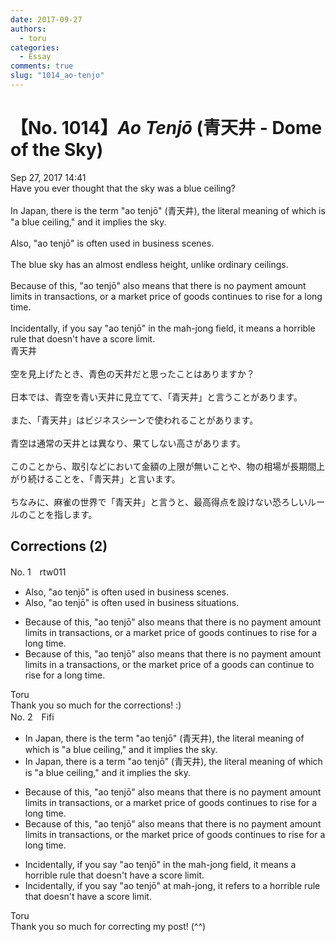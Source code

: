 ```yaml
---
date: 2017-09-27
authors:
  - toru
categories:
  - Essay
comments: true
slug: "1014_ao-tenjo"
---
```


# 【No. 1014】<strong><em>Ao Tenjō</em></strong> (青天井 - Dome of the Sky)
<div class="date">Sep 27, 2017 14:41</div>
<div id="post"><div id="body_show_ori">
Have you ever thought that the sky was a blue ceiling?<br/><br/>In Japan, there is the term "ao tenjō" (青天井), the literal meaning of which is "a blue ceiling," and it implies the sky.<br/><br/>Also, "ao tenjō" is often used in business scenes.<br/><br/>The blue sky has an almost endless height, unlike ordinary ceilings.<br/><br/>Because of this, "ao tenjō" also means that there is no payment amount limits in transactions, or a market price of goods continues to rise for a long time.<br/><br/>Incidentally, if you say "ao tenjō" in the mah-jong field, it means a horrible rule that doesn't have a score limit.
</div></div>

<!-- more -->

<div id="post_ja"><div id="body_show_mo">
青天井<br/><br/>空を見上げたとき、青色の天井だと思ったことはありますか？<br/><br/>日本では、青空を青い天井に見立てて、「青天井」と言うことがあります。<br/><br/>また、「青天井」はビジネスシーンで使われることがあります。<br/><br/>青空は通常の天井とは異なり、果てしない高さがあります。<br/><br/>このことから、取引などにおいて金額の上限が無いことや、物の相場が長期間上がり続けることを、「青天井」と言います。<br/><br/>ちなみに、麻雀の世界で「青天井」と言うと、最高得点を設けない恐ろしいルールのことを指します。
</div></div>

## Corrections (2)
<div id="block"><div class="first_name"> No. 1　<span class="just_name">rtw011</span></div><div id="block2">
<ul class="correction_field">
<li class="incorrect">Also, "ao tenjō" is often used in business scenes.</li>
<li class="corrected correct">
Also, "ao tenjō" is often used in business <span class="f_red">situations.</span>
</li>
</ul>
<ul class="correction_field">
<li class="incorrect">Because of this, "ao tenjō" also means that there is no payment amount limits in transactions, or a market price of goods continues to rise for a long time.</li>
<li class="corrected correct">
Because of this, "ao tenjō" also means that there is no payment amount limit<span class="sline">s</span> in<span class="f_red"> a</span> transaction<span class="sline">s</span>, or<span class="f_red"> the</span> market price of <span class="f_red">a</span> good<span class="sline">s</span> <span class="f_red">can continue </span>to rise for a long time.
</li>
</ul>
</div><div class="name"><span class="just_name">Toru</span><br>
Thank you so much for the corrections! :)
</div>
</div>
<div id="block"><div class="first_name"> No. 2　<span class="just_name">Fifi</span></div><div id="block2">
<ul class="correction_field">
<li class="incorrect">In Japan, there is the term "ao tenjō" (青天井), the literal meaning of which is "a blue ceiling," and it implies the sky.</li>
<li class="corrected correct">
In Japan, there is <span class="f_red">a</span> term "ao tenjō" (青天井), the literal meaning of which is "a blue ceiling," and it implies the sky.
</li>
</ul>
<ul class="correction_field">
<li class="incorrect">Because of this, "ao tenjō" also means that there is no payment amount limits in transactions, or a market price of goods continues to rise for a long time.</li>
<li class="corrected correct">
Because of this, "ao tenjō" also means that there is no payment<span class="f_blue"><span class="sline"> amount</span></span> limit<span class="f_red"><span class="sline">s</span></span> in transactions, or <span class="f_red">the</span> market price of goods continues to rise for a long time.
</li>
</ul>
<ul class="correction_field">
<li class="incorrect">Incidentally, if you say "ao tenjō" in the mah-jong field, it means a horrible rule that doesn't have a score limit.</li>
<li class="corrected correct">
Incidentally, if you say "ao tenjō"<span class="f_red"> at mah-jong,</span> it <span class="f_red">refers to</span> a horrible rule that doesn't have a score limit.
</li>
</ul>
</div><div class="name"><span class="just_name">Toru</span><br>
Thank you so much for correcting my post! (^^)
</div>
</div>
